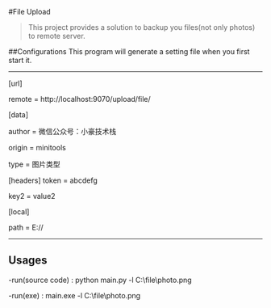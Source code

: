#File Upload
>This project provides a solution to backup you files(not only photos) to remote server.

##Configurations
This program will generate a setting file when you first start it.

------------------------------------------------------

[url]

remote = http://localhost:9070/upload/file/


[data]

author = 微信公众号：小豪技术栈

origin = minitools

type = 图片类型

[headers]
token = abcdefg

key2 = value2

[local]

path = E://

----------------------------

## Usages
-run(source code) :  python main.py -l C:\\file\\photo.png

-run(exe) :  main.exe -l C:\\file\\photo.png